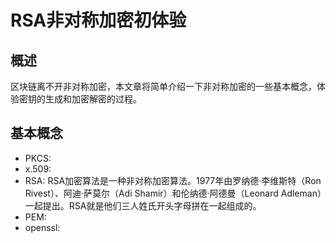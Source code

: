 # RSA非对称加密初体验

## 概述
区块链离不开非对称加密，本文章将简单介绍一下非对称加密的一些基本概念，体验密钥的生成和加密解密的过程。

## 基本概念

- PKCS:
- x.509:
- RSA: RSA加密算法是一种非对称加密算法。1977年由罗纳德·李维斯特（Ron Rivest）、阿迪·萨莫尔（Adi Shamir）和伦纳德·阿德曼（Leonard Adleman）一起提出。RSA就是他们三人姓氏开头字母拼在一起组成的。
- PEM:
- openssl:
